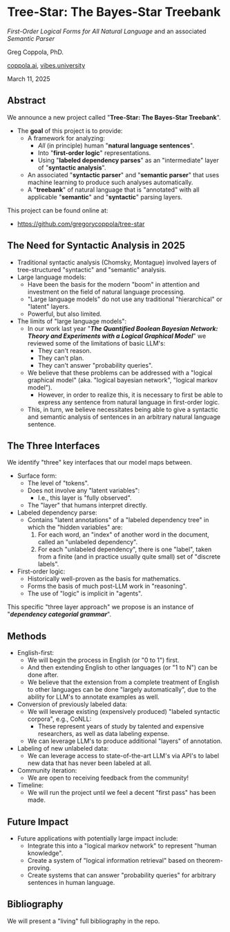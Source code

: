 # Tree-Star: The Bayes-Star Treebank

*First-Order Logical Forms for All Natural Language* and an associated *Semantic Parser*

Greg Coppola, PhD.

[coppola.ai](http://coppola.ai), [vibes.university](http://vibes.university)

March 11, 2025

## Abstract

We announce a new project called "**Tree-Star: The Bayes-Star Treebank**".

* The **goal** of this project is to provide:
    * A framework for analyzing:
        * *All* (in principle) human "**natural language sentences**".
        * Into "**first-order logic**" representations.
        * Using "**labeled dependency parses**" as an "intermediate" layer of "**syntactic analysis**".
    * An associated "**syntactic parser**" and "**semantic parser**" that uses machine learning to produce such analyses automatically.
    * A "**treebank**" of natural language that is "annotated" with all applicable "**semantic**" and "**syntactic**" parsing layers.

This project can be found online at:

* https://github.com/gregorycoppola/tree-star

## The Need for Syntactic Analysis in 2025

- Traditional syntactic analysis (Chomsky, Montague) involved layers of tree-structured "syntactic" and "semantic" analysis.
- Large language models:
    - Have been the basis for the modern "boom" in attention and investment on the field of natural language processing.
    - "Large language models" do not use any traditional "hierarchical" or "latent" layers.
    - Powerful, but also limited.
- The limits of "large language models":
    - In our work last year "***The Quantified Boolean Bayesian Network: Theory and Experiments with a Logical Graphical Model***" we reviewed some of the limitations of basic LLM's:
        - They can't reason.
        - They can't plan.
        - They can't answer "probability queries".
    - We believe that these problems can be addressed with a "logical graphical model" (aka. "logical bayesian network", "logical markov model").
        - However, in order to realize this, it is necessary to first be able to express any sentence from natural language in first-order logic.
    - This, in turn, we believe necessitates being able to give a syntactic and semantic analysis of sentences in an arbitrary natural language sentence.

## The Three Interfaces

We identify "three" key interfaces that our model maps between.

- Surface form:
    - The level of "tokens".
    - Does not involve any "latent variables":
        - I.e., this layer is "fully observed".
    - The "layer" that humans interpret directly.
- Labeled dependency parse:
    - Contains "latent annotations" of a "labeled dependency tree" in which the "hidden variables" are:
        1. For each word, an "index" of another word in the document, called an "unlabeled dependency".
        2. For each "unlabeled dependency", there is one "label", taken from a finite (and in practice usually quite small) set of "discrete labels".
- First-order logic:
    - Historically well-proven as the basis for mathematics.
    - Forms the basis of much post-LLM work in "reasoning".
    - The use of "logic" is implicit in "agents".

This specific "three layer approach" we propose is an instance of "***dependency categorial grammar***".

## Methods

- English-first:
    - We will begin the process in English (or "0 to 1") first.
    - And then extending English to other languages (or "1 to N") can be done after.
    - We believe that the extension from a complete treatment of English to other languages can be done "largely automatically", due to the ability for LLM's to annotate examples as well.
- Conversion of previously labeled data:
    - We will leverage existing (expensively produced) "labeled syntactic corpora", e.g., CoNLL:
        - These represent years of study by talented and expensive researchers, as well as data labeling expense.
    - We can leverage LLM's to produce additional "layers" of annotation.
- Labeling of new unlabeled data:
    - We can leverage access to state-of-the-art LLM's via API's to label new data that has never been labeled at all.
- Community iteration:
    - We are open to receiving feedback from the community!
- Timeline:
    - We will run the project until we feel a decent "first pass" has been made.

## Future Impact

- Future applications with potentially large impact include:
    - Integrate this into a "logical markov network" to represent "human knowledge".
    - Create a system of "logical information retrieval" based on theorem-proving.
    - Create systems that can answer "probability queries" for arbitrary sentences in human language.

## Bibliography

We will present a "living" full bibliography in the repo.